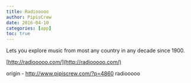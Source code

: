 ```yaml
---
title: Radiooooo
author: PipisCrew
date: 2016-04-10
categories: [app]
toc: true
---
```


Lets you explore music from most any country in any decade since 1900.

[http://radiooooo.com/](http://radiooooo.com/)

origin - http://www.pipiscrew.com/?p=4860 radiooooo